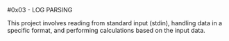 #0x03 - LOG PARSING

This project involves reading from standard input (stdin), handling data in a specific format, and performing calculations based on the input data.